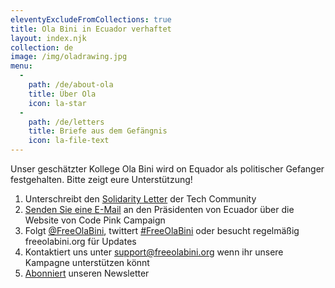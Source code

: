 ```yaml
---
eleventyExcludeFromCollections: true
title: Ola Bini in Ecuador verhaftet
layout: index.njk
collection: de
image: /img/oladrawing.jpg
menu:
  -
    path: /de/about-ola
    title: Über Ola
    icon: la-star
  -
    path: /de/letters 
    title: Briefe aus dem Gefängnis 
    icon: la-file-text
---
```

Unser geschätzter Kollege Ola Bini wird on Equador als politischer Gefanger festgehalten.
Bitte zeigt eure Unterstützung!

1. Unterschreibt den [Solidarity Letter] der Tech Community
2. [Senden Sie eine E-Mail] an den Präsidenten von Ecuador über die Website von Code Pink Campaign
3. Folgt [@FreeOlaBini], twittert [#FreeOlaBini] oder besucht regelmäßig freeolabini.org für Updates
3. Kontaktiert uns unter [support@freeolabini.org] wenn ihr unsere Kampagne unterstützen könnt
4. [Abonniert] unseren Newsletter

[solidarity letter]: /de/statement/
[Senden Sie eine E-mail]: https://www.codepink.org/free-ola-bini
[@FreeOlaBini]: http://twitter.com/FreeOlaBini
[#FreeOlaBini]: https://twitter.com/intent/tweet?url=https://freeolabini.org&text=Digital+rights+defender+Ola+Bini+has+been+imprisoned+in+Ecuador.+Please+follow+@FreeOlaBini&hashtags=FreeOlaBini
[support@freeolabini.org]: mailto:support@freeolabini.org
[Abonniert]: /de/subscribe/

